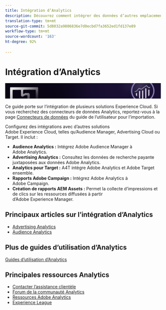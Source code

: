 ```yaml
---
title: Intégration d’Analytics
description: Découvrez comment intégrer des données d’autres emplacements à Adobe Analytics.
translation-type: tm+mt
source-git-commit: 5d8032a9806836e7d0ecbd7fa3652ed1fd137e89
workflow-type: tm+mt
source-wordcount: '163'
ht-degree: 92%

---
```



# Intégration d’Analytics

![Bannière](../../assets/doc_banner_integrate.png)

Ce guide porte sur l’intégration de plusieurs solutions Experience Cloud. Si vous recherchez des connecteurs de données Analytics, reportez-vous à la page [Connecteurs de données](/help/import/data-connectors/getting-started-data-connectors.md) du guide de l’utilisateur pour l’importation.

Configurez des intégrations avec d’autres solutions Adobe Experience Cloud, telles qu’Audience Manager, Advertising Cloud ou Target. Il inclut :

* **Audience Analytics :** Intégrez Adobe Audience Manager à Adobe Analytics.
* **Advertising Analytics :** Consultez les données de recherche payante juxtaposées aux données Adobe Analytics.
* **Analytics pour Target :** A4T intègre Adobe Analytics et Adobe Target ensemble.
* **Rapports Adobe Campaign :** Intégrez Adobe Analytics à Adobe Campaign.
* **Création de rapports AEM Assets :** Permet la collecte d’impressions et de clics sur les ressources diffusées à partir d’Adobe Experience Manager.

## Principaux articles sur l’intégration d’Analytics

* [Advertising Analytics](c-advertising-analytics/overview.md)
* [Audience Analytics](c-audience-analytics/mc-audiences-aam.md)

## Plus de guides d’utilisation d’Analytics

[Guides d’utilisation d’Analytics](/help/landing/home.md)

## Principales ressources Analytics

* [Contacter l’assistance clientèle](https://helpx.adobe.com/fr/contact/enterprise-support.ec.html)
* [Forum de la communauté Analytics](https://forums.adobe.com/community/experience-cloud/analytics-cloud/analytics)
* [Ressources Adobe Analytics](https://forums.adobe.com/message/10660755)
* [Experience League](https://landing.adobe.com/experience-league/)
